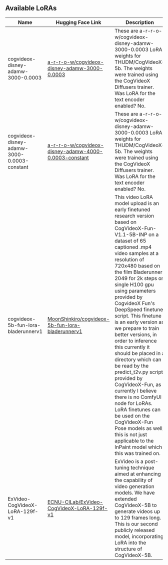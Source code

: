 ## Available LoRAs

| Name          | Hugging Face Link                                      | Description             | Base Model       | Contributor       |
|---------------|--------------------------------------------------------|-------------------------|------------------|-------------------|
| cogvideox-disney-adamw-3000-0.0003  | [a-r-r-o-w/cogvideox-disney-adamw-3000-0.0003](https://huggingface.co/a-r-r-o-w/cogvideox-disney-adamw-3000-0.0003)   | These are a-r-r-o-w/cogvideox-disney-adamw-3000-0.0003 LoRA weights for THUDM/CogVideoX-5b. The weights were trained using the CogVideoX Diffusers trainer. Was LoRA for the text encoder enabled? No.  | [THUDM/CogVideoX-5b](https://huggingface.co/THUDM/CogVideoX-5b)  | a-r-r-o-w  |
| cogvideox-disney-adamw-3000-0.0003-constant  | [a-r-r-o-w/cogvideox-disney-adamw-4000-0.0003-constant](https://huggingface.co/a-r-r-o-w/cogvideox-disney-adamw-4000-0.0003-constant)   | These are a-r-r-o-w/cogvideox-disney-adamw-3000-0.0003 LoRA weights for THUDM/CogVideoX-5b. The weights were trained using the CogVideoX Diffusers trainer. Was LoRA for the text encoder enabled? No.  | [THUDM/CogVideoX-5b](https://huggingface.co/THUDM/CogVideoX-5b)  | a-r-r-o-w  |
| cogvideox-5b-fun-lora-bladerunnerv1  | [MoonShinkiro/cogvideox-5b-fun-lora-bladerunnerv1](https://huggingface.co/MoonShinkiro/cogvideox-5b-fun-lora-bladerunnerv1)   | This video LoRA model upload is an early finetuned research version based on CogVideoX-Fun-V1.1-5B-INP on a dataset of 65 captioned .mp4 video samples at a resolution of 720x480 based on the film Bladerunner 2049 for 2k steps on single H100 gpu using parameters provided by CogvideoX Fun's DeepSpeed finetune script. This finetune is an early version as we prepare to train better versions, in order to inference this currently it should be placed in a directory which can be read by the predict_t2v.py script provided by CogVideoX-Fun, as currently I believe there is no ComfyUI node for LoRAs. LoRA finetunes can be used on the CogVideoX-Fun Pose models as well, this is not just applicable to the InPaint model which this was trained on.  | [alibaba-pai/CogVideoX-Fun-V1.1-5b-InP](https://huggingface.co/alibaba-pai/CogVideoX-Fun-V1.1-5b-InP)  | MoonShinkiro  |
| ExVideo-CogVideoX-LoRA-129f-v1  | [ECNU-CILab/ExVideo-CogVideoX-LoRA-129f-v1](https://huggingface.co/ECNU-CILab/ExVideo-CogVideoX-LoRA-129f-v1)   | ExVideo is a post-tuning technique aimed at enhancing the capability of video generation models. We have extended CogVideoX-5B to generate videos up to 129 frames long. This is our second publicly released model, incorporating LoRA into the structure of CogVideoX-5B.  | [THUDM/CogVideoX-5b](https://huggingface.co/THUDM/CogVideoX-5b)  | ECNU-CILab  |
